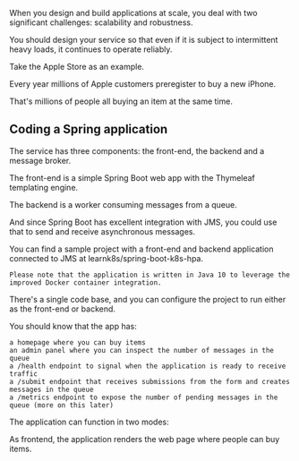 When you design and build applications at scale, you deal with two significant challenges: scalability and robustness.

You should design your service so that even if it is subject to intermittent heavy loads, it continues to operate reliably.

Take the Apple Store as an example.

Every year millions of Apple customers preregister to buy a new iPhone.

That's millions of people all buying an item at the same time.




<h2>Coding a Spring application</h2>

The service has three components: the front-end, the backend and a message broker.

The front-end is a simple Spring Boot web app with the Thymeleaf templating engine.

The backend is a worker consuming messages from a queue.

And since Spring Boot has excellent integration with JMS, you could use that to send and receive asynchronous messages.

You can find a sample project with a front-end and backend application connected to JMS at learnk8s/spring-boot-k8s-hpa.

    Please note that the application is written in Java 10 to leverage the improved Docker container integration.

There's a single code base, and you can configure the project to run either as the front-end or backend.

You should know that the app has:

    a homepage where you can buy items
    an admin panel where you can inspect the number of messages in the queue
    a /health endpoint to signal when the application is ready to receive traffic
    a /submit endpoint that receives submissions from the form and creates messages in the queue
    a /metrics endpoint to expose the number of pending messages in the queue (more on this later)

The application can function in two modes:

As frontend, the application renders the web page where people can buy items.
